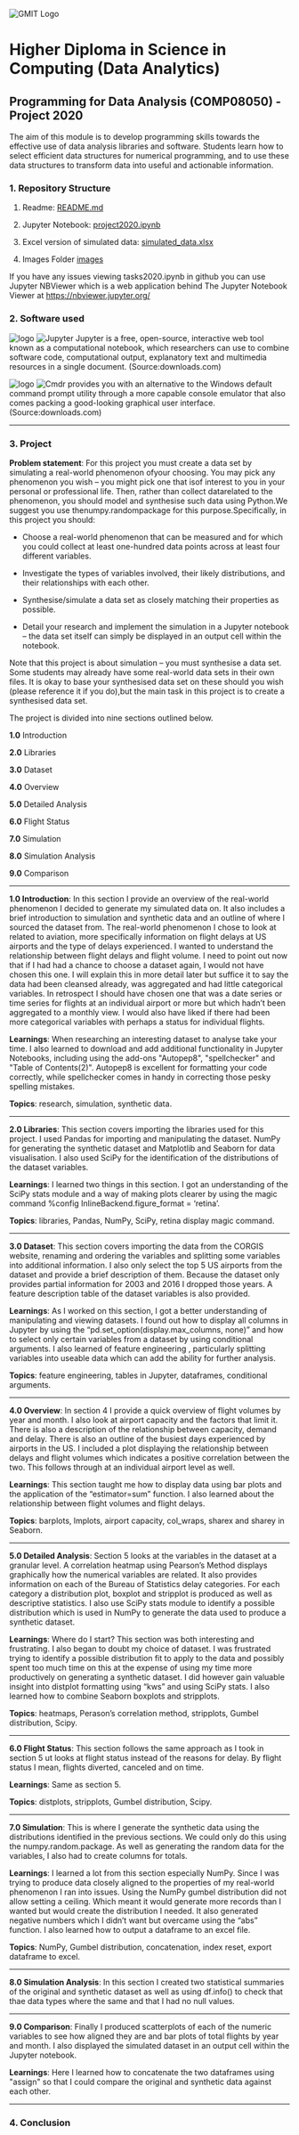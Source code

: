 ![GMIT Logo](https://github.com/Munster2020/HDIP_CSDA_COMP08050_PROJECT/blob/main/GMIT_Logo.jpg)
# Higher Diploma in Science in Computing (Data Analytics)
## Programming for Data Analysis (COMP08050) - Project 2020
The aim of this module is to develop programming skills towards the effective use of data analysis libraries and software.
Students learn how to select efficient data structures for numerical programming, and to use these data structures to transform
data into useful and actionable information.

### 1. Repository Structure
1. Readme:
[README.md](https://github.com/Munster2020/HDIP_CSDA_COMP08050_PROJECT/blob/main/README.md)

2. Jupyter Notebook:
[project2020.ipynb](https://github.com/Munster2020/HDIP_CSDA_COMP08050_PROJECT/blob/main/project2020.ipynb)

3. Excel version of simulated data:
[simulated_data.xlsx](https://github.com/Munster2020/HDIP_CSDA_COMP08050_PROJECT/blob/main/simulated_data.xlsx)

4. Images Folder
[images](https://github.com/Munster2020//HDIP_CSDA_COMP08050_PROJECT/tree/main/images)

If you have any issues viewing tasks2020.ipynb in github you can use Jupyter NBViewer which is a web application behind The Jupyter Notebook Viewer at https://nbviewer.jupyter.org/

### 2. Software used

![logo](https://github.com/Munster2020/HDIP_CSDA_COMP08050_PROJECT/blob/main/images/JupyterN.png "Jupyter")
![Jupyter](https://jupyter.org/) Jupyter is a free, open-source, interactive web tool known as a computational notebook, which researchers can use to combine software code, computational output, explanatory text and multimedia resources in a single document. (Source:downloads.com)

![logo](https://github.com/Munster2020/HDIP_CSDA_COMP08050_PROJECT/blob/main/images/cmdr.png "Cmder")
![Cmdr](https://cmder.net/) provides you with an alternative to the Windows default command prompt utility through a more capable console emulator that also comes packing a good-looking graphical user interface. (Source:downloads.com)

---
### 3. Project

__Problem statement__: For this project you must create a data set by simulating a real-world phenomenon ofyour choosing.  You may pick any phenomenon you wish – you might pick one that isof interest to you in your personal or professional life.  Then, rather than collect datarelated to the phenomenon, you should model and synthesise such data using Python.We suggest you use thenumpy.randompackage for this purpose.Specifically, in this project you should:

- Choose a real-world phenomenon that can be measured and for which you could collect at least one-hundred data points across at least four different variables.

- Investigate  the  types  of  variables  involved,  their  likely  distributions,  and  their relationships with each other.

- Synthesise/simulate a data set as closely matching their properties as possible.

- Detail your research and implement the simulation in a Jupyter notebook – the data set itself can simply be displayed in an output cell within the notebook.


Note that this project is about simulation – you must synthesise a data set.  Some students may already have some real-world data sets in their own files.  It is okay to base your synthesised data set on these should you wish (please reference it if you do),but the main task in this project is to create a synthesised data set.

The project is divided into nine sections outlined below.

__1.0__ Introduction

__2.0__ Libraries

__3.0__ Dataset

__4.0__ Overview

__5.0__ Detailed Analysis

__6.0__ Flight Status

__7.0__ Simulation

__8.0__ Simulation Analysis

__9.0__ Comparison

---

__1.0 Introduction__: In this section I provide an overview of the real-world phenomenon I decided to generate my simulated data on. It also includes a brief introduction to simulation and synthetic data and an outline of where I sourced the dataset from. The real-world phenomenon I chose to look at related to aviation, more specifically information on flight delays at US airports and the type of delays experienced. I wanted to understand the relationship between flight delays and flight volume. I need to point out now that if I had had a chance to choose a dataset again, I would not have chosen this one. I will explain this in more detail later but suffice it to say the data had been cleansed already, was aggregated and had little categorical variables. In retrospect I should have chosen one that was a date series or time series for flights at an individual airport or more but which hadn’t been aggregated to a monthly view. I would also have liked if there had been more categorical variables with perhaps a status for individual flights.

__Learnings__: When researching an interesting dataset to analyse take your time. I also learned to download and add additional functionality in Jupyter Notebooks, including using the add-ons "Autopep8", "spellchecker" and "Table of Contents(2)". Autopep8 is excellent for formatting your code correctly, while spellchecker comes in handy in correcting those pesky spelling mistakes.

__Topics__: research, simulation, synthetic data.

---

__2.0 Libraries__: This section covers importing the libraries used for this project. I used Pandas for importing and manipulating the dataset. NumPy for generating the synthetic dataset and Matplotlib and Seaborn for data visualisation. I also used SciPy for the identification of the distributions of the dataset variables.

__Learnings__: I learned two things in this section. I got an understanding of the SciPy stats module and a way of making plots clearer by using the magic command %config InlineBackend.figure_format = ‘retina’.

__Topics__: libraries, Pandas, NumPy, SciPy, retina display magic command.

---

__3.0 Dataset__: This section covers importing the data from the CORGIS website, renaming and ordering the variables and splitting some variables into additional information. I also only select the top 5 US airports  from the dataset and provide a brief description of them.  Because the dataset only provides partial information for 2003 and 2016 I dropped those years. A feature description table of the dataset variables is also provided.

__Learnings__: As I worked on this section, I got a better understanding of manipulating and viewing datasets. I found out how to display all columns in Jupyter by using the “pd.set_option(display.max_columns, none)” and how to select only certain variables from a dataset by using conditional arguments. I also learned of feature engineering , particularly splitting variables into useable data which can add the ability for further analysis.

__Topics__: feature engineering, tables in Jupyter, dataframes, conditional arguments.

---

__4.0 Overview__: In section 4 I provide a quick overview of flight volumes by year and month. I also look at airport capacity and the factors that limit it. There is also a description of the relationship between capacity, demand and delay. There is also an outline of the busiest days experienced by airports in the US. I included a plot displaying the relationship between delays and flight volumes which indicates a positive correlation between the two. This follows through at an individual airport level as well.

__Learnings__: This section taught me how to display data using bar plots and the application of the “estimator=sum” function. I also learned about the relationship between flight volumes and flight delays.

__Topics__: barplots, lmplots, airport capacity, col_wraps, sharex and sharey in Seaborn.

---

__5.0 Detailed Analysis__: Section 5 looks at the variables in the dataset at a granular level. A correlation heatmap using Pearson’s Method displays graphically how the numerical variables are related. It also provides information on each of the Bureau of Statistics delay categories. For each category a distribution plot, boxplot and stripplot is produced as well as descriptive statistics. I also use SciPy stats module to identify a possible distribution which is used in NumPy to generate the data used to produce a synthetic dataset.

__Learnings__: Where do I start? This section was both interesting and frustrating. I also began to doubt my choice of dataset. I was frustrated trying to identify a possible distribution fit to apply to the data and possibly spent too much time on this at the expense of using my time more productively on generating a synthetic dataset. I did however gain valuable insight into distplot formatting using “kws” and using SciPy stats. I also learned how to combine Seaborn boxplots and stripplots.

__Topics__: heatmaps, Perason’s correlation method, stripplots, Gumbel distribution, Scipy.

---

__6.0 Flight Status__: This section follows the same approach as I took in section 5 ut looks at flight status instead of the reasons for delay. By flight status I mean, flights diverted, canceled and on time.

__Learnings__: Same as section 5.

__Topics__: distplots, stripplots, Gumbel distribution, Scipy.

---

__7.0 Simulation__: This is where I generate the synthetic data using the distributions identified in the previous sections. We could only do this using the numpy.random.package. As well as generating the random data for the variables, I also had to create columns for totals.

__Learnings__: I learned a lot from this section especially NumPy. Since I was trying to produce data closely aligned to the properties of my real-world phenomenon I ran into issues. Using the NumPy gumbel distribution did not allow setting a ceiling. Which meant it would generate more records than I wanted but would create the distribution I needed. It also generated negative numbers which I didn’t want but overcame using the “abs” function. I also learned how to output a dataframe to an excel file.

__Topics__: NumPy, Gumbel distribution, concatenation, index reset, export dataframe to excel.

---

__8.0 Simulation Analysis__: In this section I created two statistical summaries of the original and synthetic dataset as well as using df.info() to check that thae data types where the same and that I had no null values. 

---

__9.0 Comparison__: Finally I produced scatterplots of each of the numeric variables to see how aligned they are and bar plots of total flights by year and month. I also displayed the simulated dataset in an output cell within the Jupyter notebook.

__Learnings__: Here I learned how to concatenate the two dataframes using "assign" so that I could compare the original and synthetic data against each other.

---

### 4. Conclusion




